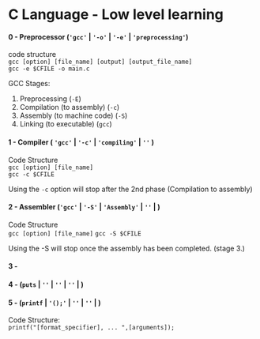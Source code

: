 # C Language - Low level learning

#### 0 - Preprocessor (`'gcc'` | `'-o'` | `'-e'` | `'preprocessing'`)
code structure\
`gcc [option] [file_name] [output] [output_file_name]`\
`gcc -e $CFILE -o main.c`

GCC Stages:
1. Preprocessing  (`-E`)
2. Compilation (to assembly) (`-c`)
3. Assembly (to machine code) (`-S`)
4. Linking (to executable) (`gcc`)


#### 1 - Compiler ( `'gcc'` | `'-c'` | `'compiling'` | `''` )
Code Structure\
`gcc [option] [file_name]`\
`gcc -c $CFILE`

Using the `-c` option will stop after the 2nd phase (Compilation to assembly)

#### 2 - Assembler (`'gcc'` | `'-S'` | `'Assembly'` | `''` | )
Code Structure\
`gcc [option] [file_name]`
`gcc -S $CFILE`

Using the -S will stop once the assembly has been completed. (stage 3.)

#### 3 - 

#### 4 - (`puts` | `''` | `''` | `''` | )


#### 5 - (`printf` | `'();'` | `''` | `''` | )
Code Structure:\
`printf("[format_specifier], ... ",[arguments]);`
